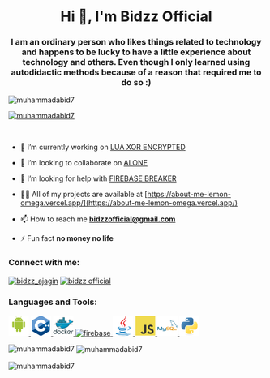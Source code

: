 <h1 align="center">Hi 👋, I'm Bidzz Official</h1>
<h3 align="center">I am an ordinary person who likes things related to technology and happens to be lucky to have a little experience about technology and others. Even though I only learned using autodidactic methods because of a reason that required me to do so :)</h3>

<p align="left"> <img src="https://komarev.com/ghpvc/?username=muhammadabid7&label=Profile%20views&color=0e75b6&style=flat" alt="muhammadabid7" /> </p>

<p align="left"> <a href="https://github.com/ryo-ma/github-profile-trophy"><img src="https://github-profile-trophy.vercel.app/?username=muhammadabid7" alt="muhammadabid7" /></a> </p>

<p align="left"> <a href="https://twitter.com/" target="blank"><img src="https://img.shields.io/twitter/follow/?logo=twitter&style=for-the-badge" alt="" /></a> </p>

- 🔭 I’m currently working on [LUA XOR ENCRYPTED](https://github.com/BIDZZ-RAWR/lua-xor-encrypt)

- 👯 I’m looking to collaborate on [ALONE](https://t.me/bidzz7)

- 🤝 I’m looking for help with [FIREBASE BREAKER](https://github.com/BIDZZ-RAWR/Firebase-Breaker)

- 👨‍💻 All of my projects are available at [https://about-me-lemon-omega.vercel.app/](https://about-me-lemon-omega.vercel.app/)

- 📫 How to reach me **bidzzofficial@gmail.com**

- ⚡ Fun fact **no money no life**

<h3 align="left">Connect with me:</h3>
<p align="left">
<a href="https://instagram.com/bidzz_ajagin" target="blank"><img align="center" src="https://raw.githubusercontent.com/rahuldkjain/github-profile-readme-generator/master/src/images/icons/Social/instagram.svg" alt="bidzz_ajagin" height="30" width="40" /></a>
<a href="https://www.youtube.com/c/bidzz official" target="blank"><img align="center" src="https://raw.githubusercontent.com/rahuldkjain/github-profile-readme-generator/master/src/images/icons/Social/youtube.svg" alt="bidzz official" height="30" width="40" /></a>
</p>

<h3 align="left">Languages and Tools:</h3>
<p align="left"> <a href="https://developer.android.com" target="_blank" rel="noreferrer"> <img src="https://raw.githubusercontent.com/devicons/devicon/master/icons/android/android-original-wordmark.svg" alt="android" width="40" height="40"/> </a> <a href="https://www.w3schools.com/cpp/" target="_blank" rel="noreferrer"> <img src="https://raw.githubusercontent.com/devicons/devicon/master/icons/cplusplus/cplusplus-original.svg" alt="cplusplus" width="40" height="40"/> </a> <a href="https://www.docker.com/" target="_blank" rel="noreferrer"> <img src="https://raw.githubusercontent.com/devicons/devicon/master/icons/docker/docker-original-wordmark.svg" alt="docker" width="40" height="40"/> </a> <a href="https://firebase.google.com/" target="_blank" rel="noreferrer"> <img src="https://www.vectorlogo.zone/logos/firebase/firebase-icon.svg" alt="firebase" width="40" height="40"/> </a> <a href="https://www.java.com" target="_blank" rel="noreferrer"> <img src="https://raw.githubusercontent.com/devicons/devicon/master/icons/java/java-original.svg" alt="java" width="40" height="40"/> </a> <a href="https://developer.mozilla.org/en-US/docs/Web/JavaScript" target="_blank" rel="noreferrer"> <img src="https://raw.githubusercontent.com/devicons/devicon/master/icons/javascript/javascript-original.svg" alt="javascript" width="40" height="40"/> </a> <a href="https://www.mysql.com/" target="_blank" rel="noreferrer"> <img src="https://raw.githubusercontent.com/devicons/devicon/master/icons/mysql/mysql-original-wordmark.svg" alt="mysql" width="40" height="40"/> </a> <a href="https://www.python.org" target="_blank" rel="noreferrer"> <img src="https://raw.githubusercontent.com/devicons/devicon/master/icons/python/python-original.svg" alt="python" width="40" height="40"/> </a> </p>

<p><img align="left" src="https://github-readme-stats.vercel.app/api/top-langs?username=muhammadabid7&show_icons=true&locale=en&layout=compact" alt="muhammadabid7" /></p>

<p>&nbsp;<img align="center" src="https://github-readme-stats.vercel.app/api?username=muhammadabid7&show_icons=true&locale=en" alt="muhammadabid7" /></p>

<p><img align="center" src="https://github-readme-streak-stats.herokuapp.com/?user=muhammadabid7&" alt="muhammadabid7" /></p>
